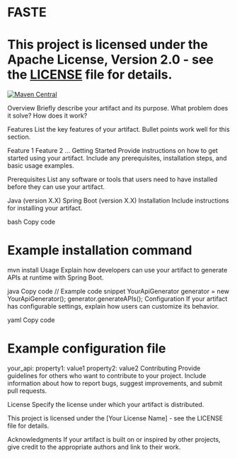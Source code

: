 # FASTE

# This project is licensed under the Apache License, Version 2.0 - see the [LICENSE](LICENSE) file for details.

[![Maven Central](https://maven-badges.herokuapp.com/maven-central/io.github.davolabsl/faste/badge.svg)](https://maven-badges.herokuapp.com/maven-central/io.github.davolabsl/faste)

Overview
Briefly describe your artifact and its purpose. What problem does it solve? How does it work?

Features
List the key features of your artifact. Bullet points work well for this section.

Feature 1
Feature 2
...
Getting Started
Provide instructions on how to get started using your artifact. Include any prerequisites, installation steps, and basic usage examples.

Prerequisites
List any software or tools that users need to have installed before they can use your artifact.

Java (version X.X)
Spring Boot (version X.X)
Installation
Include instructions for installing your artifact.

bash
Copy code
# Example installation command
mvn install
Usage
Explain how developers can use your artifact to generate APIs at runtime with Spring Boot.

java
Copy code
// Example code snippet
YourApiGenerator generator = new YourApiGenerator();
generator.generateAPIs();
Configuration
If your artifact has configurable settings, explain how users can customize its behavior.

yaml
Copy code
# Example configuration file
your_api:
  property1: value1
  property2: value2
Contributing
Provide guidelines for others who want to contribute to your project. Include information about how to report bugs, suggest improvements, and submit pull requests.

License
Specify the license under which your artifact is distributed.

This project is licensed under the [Your License Name] - see the LICENSE file for details.

Acknowledgments
If your artifact is built on or inspired by other projects, give credit to the appropriate authors and link to their work.
